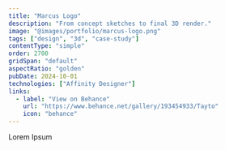 ```yaml
---
title: "Marcus Logo"
description: "From concept sketches to final 3D render."
image: "@images/portfolio/marcus-logo.png"
tags: ["design", "3d", "case-study"]
contentType: "simple"
order: 2700
gridSpan: "default"
aspectRatio: "golden"
pubDate: 2024-10-01
technologies: ["Affinity Designer"]
links:
  - label: "View on Behance"
    url: "https://www.behance.net/gallery/193454933/Tayto"
    icon: "behance"
---
```


Lorem Ipsum 